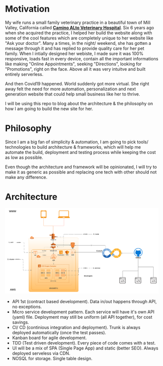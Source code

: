 # Motivation
My wife runs a small family veterinary practice in a beautiful town of Mill Valley, California called **[Camino ALto Veterinary Hospital](https://caminoaltovet.com/)**. 
Six 6 years ago when she acquired the practice, I helped her build the website along with some of the cool features which are completely unique to her website like "Ask your doctor". 
Many a times, in the night/ weekend, she has gotten a message through it and has replied to provide quality care for her pet family. 
When I intially designed her webiste, I made  sure it was 100% responsive, loads fast in every device, contain all the important informations
like making "Online Appointments", seeking "Directions", looking for "Promotions", right on the face. Above all it was very intuitve and built entirely serverless.

And then Covid19 happened. World suddenly got more virtual. She right away felt the need for more automation, personalization and next generation website that could help
small business like her to thrive.

I will be using this repo to blog about the architecture & the philosophy on how I am going to build the new site for her. 

# Philosophy
Since I am a big fan of simplicity & automation, I am going to pick tools/ technologies to build architecture & frameworks, 
which will help me  automate the build, deployment and testing process while keeping the cost as low as possible. 

Even though the architecture and framework will be opinionated, I will try to make it as generic as possible and replacing
one tech with other should not make any difference.

# Architecture

![arch.png](arch.png)

- API 1st (contract based development). Data in/out happens through API, no exceptions. 
- Micro service development pattern. Each service will have it's own API (yaml) file. Deployment may still be uniform (all API together),
for cost savings.
- CI/ CD (continious integration and deployment). Trunk is always deployed automatically (once the test passes). 
- Kanban board  for agile development.
- TDD (Test driven development). Every piece of code comes with a test.
- UI will be a mix of SPA (Single Page App) and static (better SEO). Always deployed serveless via CDN.
- NOSQL for storage. Single table design.
